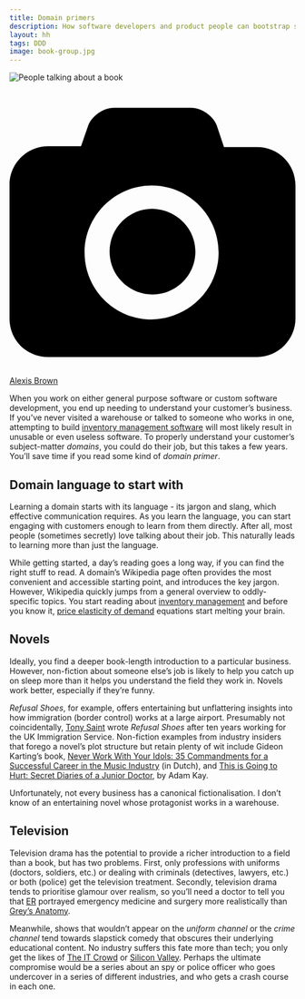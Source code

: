 ```yaml
---
title: Domain primers
description: How software developers and product people can bootstrap subject-matter knowledge
layout: hh
tags: DDD
image: book-group.jpg
---
```


![People talking about a book](book-group.jpg)

<a class="unsplash" href="https://unsplash.com/photos/omeaHbEFlN4" rel="noopener noreferrer"><span><svg xmlns="http://www.w3.org/2000/svg" viewBox="0 0 32 32"><title>unsplash-logo</title><path d="M20.8 18.1c0 2.7-2.2 4.8-4.8 4.8s-4.8-2.1-4.8-4.8c0-2.7 2.2-4.8 4.8-4.8 2.7.1 4.8 2.2 4.8 4.8zm11.2-7.4v14.9c0 2.3-1.9 4.3-4.3 4.3h-23.4c-2.4 0-4.3-1.9-4.3-4.3v-15c0-2.3 1.9-4.3 4.3-4.3h3.7l.8-2.3c.4-1.1 1.7-2 2.9-2h8.6c1.2 0 2.5.9 2.9 2l.8 2.4h3.7c2.4 0 4.3 1.9 4.3 4.3zm-8.6 7.5c0-4.1-3.3-7.5-7.5-7.5-4.1 0-7.5 3.4-7.5 7.5s3.3 7.5 7.5 7.5c4.2-.1 7.5-3.4 7.5-7.5z"></path></svg></span><span>Alexis Brown</span></a>

When you work on either general purpose software or custom software development, you end up needing to understand your customer’s business.
If you’ve never visited a warehouse or talked to someone who works in one, attempting to build 
[inventory management software](https://en.wikipedia.org/wiki/Inventory_management_software)
will most likely result in unusable or even useless software.
To properly understand your customer’s subject-matter _domains_, you could do their job,
but this takes a few years.
You’ll save time if you read some kind of _domain primer_.

## Domain language to start with

Learning a domain starts with its language - its jargon and slang, which effective communication requires.
As you learn the language, you can start engaging with customers enough to learn from them directly.
After all, most people (sometimes secretly) love talking about their job.
This naturally leads to learning more than just the language.

While getting started, a day’s reading goes a long way, if you can find the right stuff to read.
A domain’s Wikipedia page often provides the most convenient and accessible starting point, and introduces the key jargon.
However, Wikipedia quickly jumps from a general overview to oddly-specific topics.
You start reading about [inventory management](https://en.wikipedia.org/wiki/Field_inventory_management)
and before you know it, [price elasticity of demand](https://en.wikipedia.org/wiki/Price_elasticity_of_demand)
equations start melting your brain.

## Novels

Ideally, you find a deeper book-length introduction to a particular business.
However, non-fiction about someone else’s job is likely to help you catch up on sleep more than it helps you understand the field they work in.
Novels work better, especially if they’re funny.

_Refusal Shoes_, for example, offers entertaining but unflattering insights into how immigration (border control) works at a large airport.
Presumably not coincidentally, [Tony Saint](https://en.wikipedia.org/wiki/Tony_Saint)
wrote _Refusal Shoes_ after ten years working for the UK Immigration Service.
Non-fiction examples from industry insiders that forego a novel’s plot structure but retain plenty of wit include Gideon Karting’s book,
[Never Work With Your Idols: 35 Commandments for a Successful Career in the Music Industry](https://gideonkarting.nl/werk-nooit-met-je-idolen/) (in Dutch), and 
[This is Going to Hurt: Secret Diaries of a Junior Doctor](https://en.wikipedia.org/wiki/This_Is_Going_to_Hurt),
by Adam Kay.

Unfortunately, not every business has a canonical fictionalisation.
I don’t know of an entertaining novel whose protagonist works in a warehouse.

## Television

Television drama has the potential to provide a richer introduction to a field than a book, but has two problems.
First, only professions with uniforms (doctors, soldiers, etc.) or dealing with criminals (detectives, lawyers, etc.) or both (police) get the television treatment.
Secondly, television drama tends to prioritise glamour over realism, so you’ll need a doctor to tell you that 
[ER](https://en.wikipedia.org/wiki/ER_(TV_series)) portrayed emergency medicine and surgery more realistically than 
[Grey’s Anatomy](https://en.wikipedia.org/wiki/Grey%27s_Anatomy).

Meanwhile, shows that wouldn’t appear on the _uniform channel_ or the _crime channel_ tend towards slapstick comedy that obscures their underlying educational content.
No industry suffers this fate more than tech; you only get the likes of
[The IT Crowd](https://en.wikipedia.org/wiki/The_IT_Crowd) or 
[Silicon Valley](https://en.wikipedia.org/wiki/Silicon_Valley_(TV_series)).
Perhaps the ultimate compromise would be a series about an spy or police officer who goes undercover in a series of different industries, and who gets a crash course in each one.
